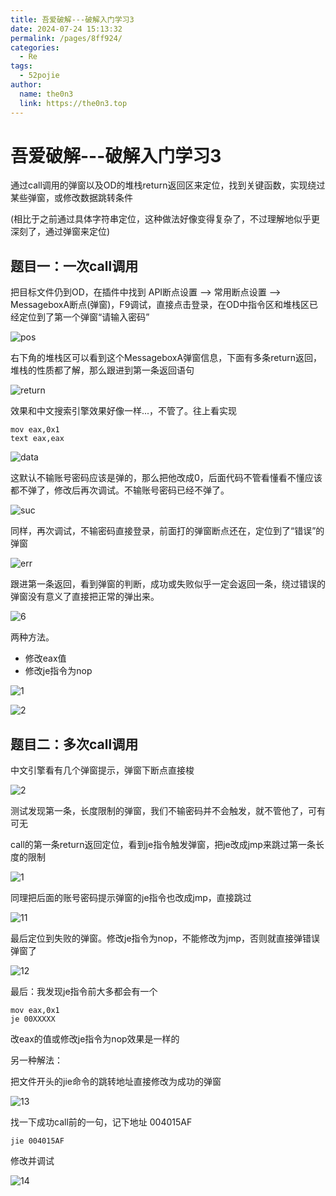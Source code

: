 ```yaml
---
title: 吾爱破解---破解入门学习3
date: 2024-07-24 15:13:32
permalink: /pages/8ff924/
categories:
  - Re
tags:
  - 52pojie
author: 
  name: the0n3
  link: https://the0n3.top
---
```

# 吾爱破解---破解入门学习3

通过call调用的弹窗以及OD的堆栈return返回区来定位，找到关键函数，实现绕过某些弹窗，或修改数据跳转条件

(相比于之前通过具体字符串定位，这种做法好像变得复杂了，不过理解地似乎更深刻了，通过弹窗来定位)

## 题目一：一次call调用

把目标文件仍到OD，在插件中找到   API断点设置 --> 常用断点设置 --> MessageboxA断点(弹窗)，F9调试，直接点击登录，在OD中指令区和堆栈区已经定位到了第一个弹窗“请输入密码”

![pos](/medias/reb/1.png)

右下角的堆栈区可以看到这个MessageboxA弹窗信息，下面有多条return返回，堆栈的性质都了解，那么跟进到第一条返回语句

![return](/medias/reb/2.png)

效果和中文搜索引擎效果好像一样...，不管了。往上看实现

```
mov eax,0x1
text eax,eax
```

![data](/medias/reb/3.png)

这默认不输账号密码应该是弹的，那么把他改成0，后面代码不管看懂看不懂应该都不弹了，修改后再次调试。不输账号密码已经不弹了。

![suc](/medias/reb/4.png)

同样，再次调试，不输密码直接登录，前面打的弹窗断点还在，定位到了“错误”的弹窗

![err](/medias/reb/5.png)

跟进第一条返回，看到弹窗的判断，成功或失败似乎一定会返回一条，绕过错误的弹窗没有意义了直接把正常的弹出来。

![6](/medias/reb/6.png)

两种方法。

- 修改eax值
- 修改je指令为nop

![1](/medias/reb/7.png)

![2](/medias/reb/8.png)

## 题目二：多次call调用

中文引擎看有几个弹窗提示，弹窗下断点直接梭

![2](/medias/reb/10.png)

测试发现第一条，长度限制的弹窗，我们不输密码并不会触发，就不管他了，可有可无

call的第一条return返回定位，看到je指令触发弹窗，把je改成jmp来跳过第一条长度的限制

![1](/medias/reb/9.png)

同理把后面的账号密码提示弹窗的je指令也改成jmp，直接跳过

![11](/medias/reb/11.png)

最后定位到失败的弹窗。修改je指令为nop，不能修改为jmp，否则就直接弹错误弹窗了

![12](/medias/reb/12.png)

最后：我发现je指令前大多都会有一个
```
mov eax,0x1
je 00XXXXX
```
改eax的值或修改je指令为nop效果是一样的

另一种解法：

把文件开头的jie命令的跳转地址直接修改为成功的弹窗

![13](/medias/reb/13.png)

找一下成功call前的一句，记下地址 004015AF

```
jie 004015AF
```

修改并调试


![14](/medias/reb/14.png)